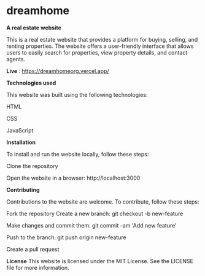# dreamhome

**A real estate website**

This is a real estate website that provides a platform for buying, selling, and renting properties. The website offers a user-friendly interface that allows users to easily search for properties, view property details, and contact agents.

**Live** : https://dreamhomeorg.vercel.app/

**Technologies used**

This website was built using the following technologies:

HTML

CSS

JavaScript


**Installation**

To install and run the website locally, follow these steps:

Clone the repository

Open the website in a browser: http://localhost:3000

**Contributing**

Contributions to the website are welcome. To contribute, follow these steps:

Fork the repository
Create a new branch: git checkout -b new-feature

Make changes and commit them: git commit -am 'Add new feature'

Push to the branch: git push origin new-feature

Create a pull request

**License**
This website is licensed under the MIT License. See the LICENSE file for more information.
